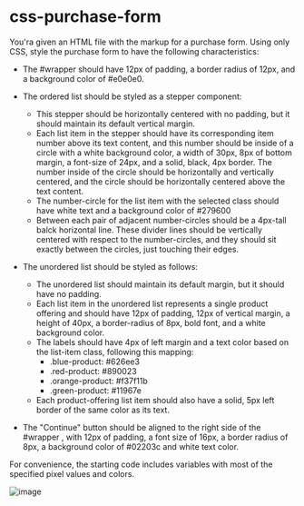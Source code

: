 # css-purchase-form

You'ra given an HTML file with the markup for a purchase form.
Using only CSS, style the purchase form to have the following characteristics:

- The #wrapper should have 12px of padding, a border radius of 12px, and a 
background color of #e0e0e0.

- The ordered list should be styled as a stepper component:
   - This stepper should be horizontally centered with no padding, but it
     should maintain its default vertical margin.
   -  Each list item in the stepper should have its corresponding item
      number above its text content, and this number should be inside of a
      circle with a white  background color, a width of 30px, 8px of bottom margin,
      a font-size of 24px, and a solid, black, 4px border.
      The number inside of the circle should be horizontally
      and vertically centered, and the circle should be horizontally
      centered above the text content.
   - The number-circle for the list item with the selected class should have 
     white text and a background color of #279600
   - Between each pair of adjacent number-circles should be a 4px-tall balck 
     horizontal line. These divider lines should be vertically centered with
     respect to the number-circles, and they should sit exactly between the
     circles, just touching their edges.
     
- The unordered list should be styled as follows:
  - The unordered list should maintain its default margin, but it should
    have no padding.
  -  Each list item in the unordered list represents a single product
     offering and should have 12px of padding, 12px of vertical margin, a
     height of 40px, a border-radius of 8px, bold font, and a white background color.
  -  The labels should have 4px of left margin and a text color based on
     the list-item class, following this mapping:
     - .blue-product: #626ee3
     - .red-product: #890023
     - .orange-product: #f37f11b
     - .green-product: #11967e
  - Each product-offering list item should also have a solid, 5px left
    border of the same color as its text.

- The "Continue" button should be aligned to the right side of the #wrapper
, with 12px of padding, a font size of 16px, a border radius of 8px, a background color of
#02203c and white text color.

For convenience, the starting code includes variables with most of the
specified pixel values and colors.
  
      
      
 ![image](https://user-images.githubusercontent.com/86803055/183487217-9690ac27-877c-4429-8887-3acd3a3545cf.png)

          
          
        
      
        
          
          
          
          
        
